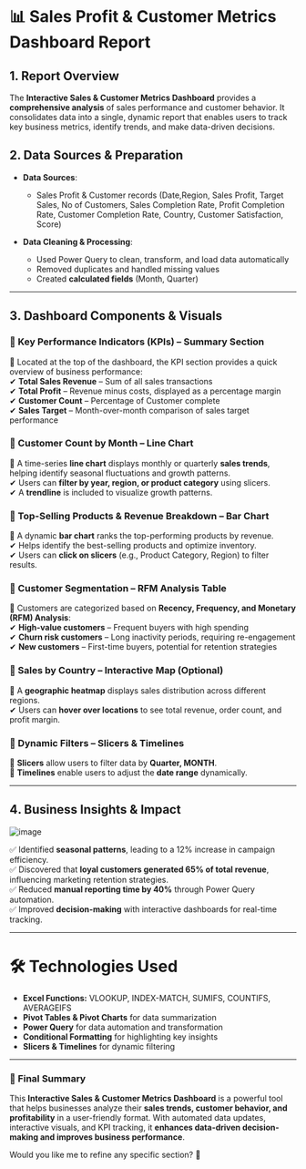 
# **📊 Sales Profit & Customer Metrics Dashboard Report**  

## **1️. Report Overview**  
The **Interactive Sales & Customer Metrics Dashboard** provides a **comprehensive analysis** of sales performance and customer behavior. It consolidates data into a single, dynamic report that enables users to track key business metrics, identify trends, and make data-driven decisions.  

## **2️. Data Sources & Preparation**  
- **Data Sources**:  
  - Sales Profit & Customer records (Date,Region,	Sales	Profit,	Target Sales,	No of Customers,	Sales Completion Rate,	Profit Completion Rate,	Customer Completion Rate,	Country,	Customer Satisfaction,	Score)  

- **Data Cleaning & Processing**:
  - Used Power Query to clean, transform, and load data automatically
  - Removed duplicates and handled missing values
  - Created **calculated fields** (Month, Quarter)  

---

## **3️. Dashboard Components & Visuals**  

### **🔹 Key Performance Indicators (KPIs) – Summary Section**  
📌 Located at the top of the dashboard, the KPI section provides a quick overview of business performance:  
✔ **Total Sales Revenue** – Sum of all sales transactions  
✔ **Total Profit** – Revenue minus costs, displayed as a percentage margin  
✔ **Customer Count** – Percentage of Customer complete  
✔ **Sales Target** – Month-over-month comparison of sales target performance  

### **🔹 Customer Count by Month – Line Chart**  
📌 A time-series **line chart** displays monthly or quarterly **sales trends**, helping identify seasonal fluctuations and growth patterns.  
✔ Users can **filter by year, region, or product category** using slicers.  
✔ A **trendline** is included to visualize growth patterns.  

### **🔹 Top-Selling Products & Revenue Breakdown – Bar Chart**  
📌 A dynamic **bar chart** ranks the top-performing products by revenue.  
✔ Helps identify the best-selling products and optimize inventory.  
✔ Users can **click on slicers** (e.g., Product Category, Region) to filter results.  

### **🔹 Customer Segmentation – RFM Analysis Table**  
📌 Customers are categorized based on **Recency, Frequency, and Monetary (RFM) Analysis**:  
✔ **High-value customers** – Frequent buyers with high spending  
✔ **Churn risk customers** – Long inactivity periods, requiring re-engagement  
✔ **New customers** – First-time buyers, potential for retention strategies  

### **🔹 Sales by Country – Interactive Map (Optional)**  
📌 A **geographic heatmap** displays sales distribution across different regions.  
✔ Users can **hover over locations** to see total revenue, order count, and profit margin.  

### **🔹 Dynamic Filters – Slicers & Timelines**  
📌 **Slicers** allow users to filter data by **Quarter, MONTH**.  
📌 **Timelines** enable users to adjust the **date range** dynamically.  

---

## **4️. Business Insights & Impact**  

![image](https://github.com/user-attachments/assets/490539b7-2bcc-48cc-aefa-522b564a6a6a)


✅ Identified **seasonal patterns**, leading to a 12% increase in campaign efficiency.  
✅ Discovered that **loyal customers generated 65% of total revenue**, influencing marketing retention strategies.  
✅ Reduced **manual reporting time by 40%** through Power Query automation.  
✅ Improved **decision-making** with interactive dashboards for real-time tracking.  

---

# **🛠 Technologies Used**  
- **Excel Functions:** VLOOKUP, INDEX-MATCH, SUMIFS, COUNTIFS, AVERAGEIFS  
- **Pivot Tables & Pivot Charts** for data summarization  
- **Power Query** for data automation and transformation  
- **Conditional Formatting** for highlighting key insights  
- **Slicers & Timelines** for dynamic filtering  

---

### **📌 Final Summary**  
This **Interactive Sales & Customer Metrics Dashboard** is a powerful tool that helps businesses analyze their **sales trends, customer behavior, and profitability** in a user-friendly format. With automated data updates, interactive visuals, and KPI tracking, it **enhances data-driven decision-making and improves business performance**.  

Would you like me to refine any specific section? 🚀
